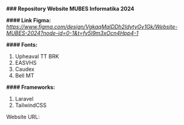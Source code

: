 **### Repository Website MUBES Informatika 2024**

**#### Link Figma:**
*https://www.figma.com/design/VgkaqMaIDDh2IdytyGy1Gk/Website-MUBES-2024?node-id=0-1&t=fv5I9m3xOcn4Hpp4-1*

**#### Fonts:**
1. Upheaval TT BRK
2. EASVHS
3. Caudex
4. Bell MT

**#### Frameworks:**
1. Laravel
2. TailwindCSS

Website URL: 
